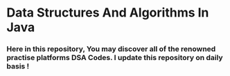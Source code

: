 # Data Structures And Algorithms In Java

### Here in this repository, You may discover all of the renowned practise platforms DSA Codes. I update this repository on daily basis !


